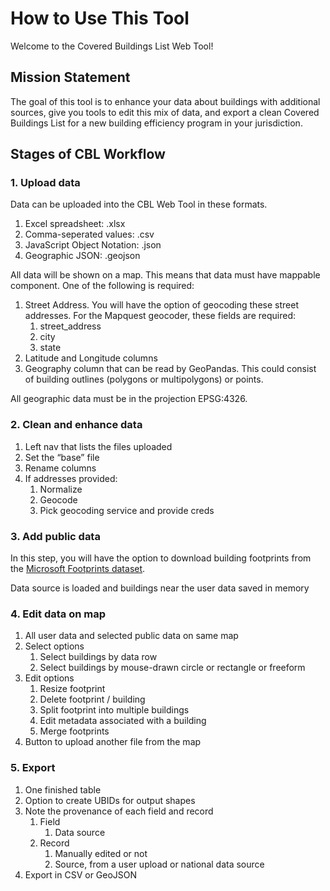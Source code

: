 # How to Use This Tool

Welcome to the Covered Buildings List Web Tool!

## Mission Statement

The goal of this tool is to enhance your data about buildings with additional sources, give you tools to edit this mix of data, and export a clean Covered Buildings List for a new building efficiency program in your jurisdiction.

## Stages of CBL Workflow

### 1. Upload data

Data can be uploaded into the CBL Web Tool in these formats.

1. Excel spreadsheet: .xlsx
1. Comma-seperated values: .csv
1. JavaScript Object Notation: .json
1. Geographic JSON: .geojson

All data will be shown on a map. This means that data must have mappable component. One of the following is required:

1. Street Address. You will have the option of geocoding these street addresses. For the Mapquest geocoder, these fields are required:
   1. street_address
   1. city
   1. state
1. Latitude and Longitude columns
1. Geography column that can be read by GeoPandas. This could consist of building outlines (polygons or multipolygons) or points.

All geographic data must be in the projection EPSG:4326.

### 2. Clean and enhance data

1.  Left nav that lists the files uploaded
1.  Set the “base” file
1.  Rename columns
1.  If addresses provided:
    1. Normalize
    1. Geocode
    1. Pick geocoding service and provide creds

### 3. Add public data

In this step, you will have the option to download building footprints from the [Microsoft Footprints dataset](https://github.com/microsoft/GlobalMLBuildingFootprints).

Data source is loaded and buildings near the user data saved in memory

### 4. Edit data on map

1.  All user data and selected public data on same map
1.  Select options
    1.  Select buildings by data row
    1.  Select buildings by mouse-drawn circle or rectangle or freeform
1.  Edit options
    1.  Resize footprint
    1.  Delete footprint / building
    1.  Split footprint into multiple buildings
    1.  Edit metadata associated with a building
    1.  Merge footprints
1.  Button to upload another file from the map

### 5. Export

1.  One finished table
1.  Option to create UBIDs for output shapes
1.  Note the provenance of each field and record
    1.  Field
        1.  Data source
    1.  Record
        1.  Manually edited or not
        1.  Source, from a user upload or national data source
1.  Export in CSV or GeoJSON
